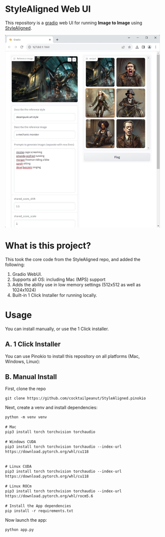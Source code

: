 # StyleAligned Web UI

This repository is a [gradio](https://www.gradio.app/) web UI for running **Image to Image** using [StyleAligned](https://github.com/google/style-aligned).

![preview.png](preview.png)

# What is this project?

This took the core code from the StyleAligned repo, and added the following:

1. Gradio WebUI.
2. Supports all OS: including Mac (MPS) support
3. Adds the ability use in low memory settings (512x512 as well as 1024x1024)
4. Built-in 1 Click Installer for running locally.

# Usage

You can install manually, or use the 1 Click installer.

## A. 1 Click Installer

You can use Pinokio to install this repository on all platforms (Mac, Windows, Linux): 

## B. Manual Install

First, clone the repo

```
git clone https://github.com/cocktailpeanut/StyleAligned.pinokio
```

Next, create a venv and install dependencies:

```
python -m venv venv

# Mac
pip3 install torch torchvision torchaudio

# Windows CUDA
pip3 install torch torchvision torchaudio --index-url https://download.pytorch.org/whl/cu118


# Linux CUDA
pip3 install torch torchvision torchaudio --index-url https://download.pytorch.org/whl/cu118

# Linux ROCm
pip3 install torch torchvision torchaudio --index-url https://download.pytorch.org/whl/rocm5.6

# Install the App dependencies
pip install -r requirements.txt
```

Now launch the app:

```
python app.py
```
